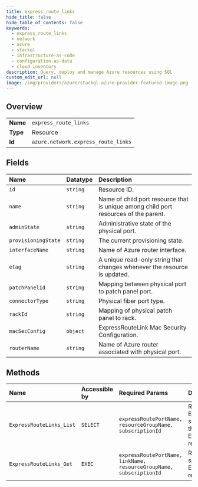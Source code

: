 ```yaml
---
title: express_route_links
hide_title: false
hide_table_of_contents: false
keywords:
  - express_route_links
  - network
  - azure    
  - stackql
  - infrastructure-as-code
  - configuration-as-data
  - cloud inventory
description: Query, deploy and manage Azure resources using SQL
custom_edit_url: null
image: /img/providers/azure/stackql-azure-provider-featured-image.png
---
```

  
    

## Overview
<table><tbody>
<tr><td><b>Name</b></td><td><code>express_route_links</code></td></tr>
<tr><td><b>Type</b></td><td>Resource</td></tr>
<tr><td><b>Id</b></td><td><code>azure.network.express_route_links</code></td></tr>
</tbody></table>

## Fields
| Name | Datatype | Description |
|:-----|:---------|:------------|
| `id` | `string` | Resource ID. |
| `name` | `string` | Name of child port resource that is unique among child port resources of the parent. |
| `adminState` | `string` | Administrative state of the physical port. |
| `provisioningState` | `string` | The current provisioning state. |
| `interfaceName` | `string` | Name of Azure router interface. |
| `etag` | `string` | A unique read-only string that changes whenever the resource is updated. |
| `patchPanelId` | `string` | Mapping between physical port to patch panel port. |
| `connectorType` | `string` | Physical fiber port type. |
| `rackId` | `string` | Mapping of physical patch panel to rack. |
| `macSecConfig` | `object` | ExpressRouteLink Mac Security Configuration. |
| `routerName` | `string` | Name of Azure router associated with physical port. |
## Methods
| Name | Accessible by | Required Params | Description |
|:-----|:--------------|:----------------|:------------|
| `ExpressRouteLinks_List` | `SELECT` | `expressRoutePortName, resourceGroupName, subscriptionId` | Retrieve the ExpressRouteLink sub-resources of the specified ExpressRoutePort resource. |
| `ExpressRouteLinks_Get` | `EXEC` | `expressRoutePortName, linkName, resourceGroupName, subscriptionId` | Retrieves the specified ExpressRouteLink resource. |
